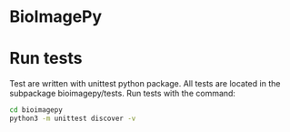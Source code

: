 # BioImagePy

# Run tests

Test are written with unittest python package. All tests are located in the subpackage bioimagepy/tests.
Run tests with the command:
```bash
cd bioimagepy
python3 -m unittest discover -v
```